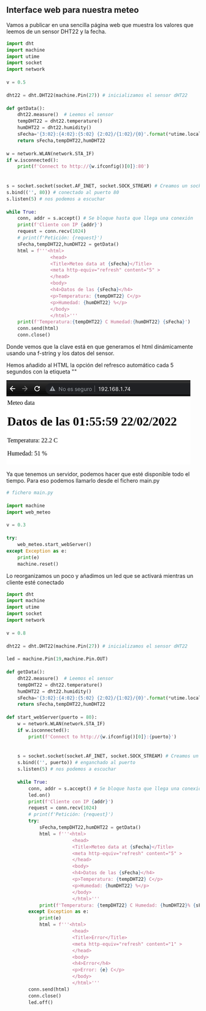 ## Interface web para nuestra meteo

Vamos a publicar en una sencilla página web que muestra los valores que leemos de un sensor DHT22 y la fecha.

```python
import dht
import machine
import utime
import socket
import network

v = 0.5

dht22 = dht.DHT22(machine.Pin(27)) # inicializamos el sensor dHT22

def getData():
    dht22.measure()  # Leemos el sensor
    tempDHT22 = dht22.temperature()
    humDHT22 = dht22.humidity()
    sFecha='{3:02}:{4:02}:{5:02} {2:02}/{1:02}/{0}'.format(*utime.localtime())
    return sFecha,tempDHT22,humDHT22

w = network.WLAN(network.STA_IF)
if w.isconnected():
    print(f'Connect to http://{w.ifconfig()[0]}:80')


s = socket.socket(socket.AF_INET, socket.SOCK_STREAM) # Creamos un socket para escuchar
s.bind(('', 80)) # conectado al puerto 80
s.listen(5) # nos podemos a escuchar

while True:
    conn, addr = s.accept() # Se bloque hasta que llega una conexión
    print(f'Cliente con IP {addr}')
    request = conn.recv(1024)
    # print(f'Petición: {request}')    
    sFecha,tempDHT22,humDHT22 = getData() 
    html = f'''<html>
                <head>
                <Title>Meteo data at {sFecha}</Title>
                <meta http-equiv="refresh" content="5" >
                </head>
                <body>
                <h4>Datos de las {sFecha}</h4>
                <p>Temperatura: {tempDHT22} C</p>
                <p>Humedad: {humDHT22} %</p>
                </body>
                </html>'''
    print(f'Temperatura:{tempDHT22} C Humedad:{humDHT22} {sFecha}')
    conn.send(html)
    conn.close()
```

Donde vemos que la clave está en que generamos el html dinámicamente usando una f-string y los datos del sensor.

Hemos añadido al HTML la opción del refresco automático cada 5 segundos con la etiqueta "<meta http-equiv="refresh" content="5" >"

![](./images/web_meteo.png)

Ya que tenemos un servidor, podemos hacer que esté disponible todo el tiempo. Para eso podemos llamarlo desde el fichero main.py

```python
# fichero main.py

import machine
import web_meteo

v = 0.3

try:
    web_meteo.start_webServer()
except Exception as e:
    print(e)
    machine.reset()
```

Lo reorganizamos un poco y añadimos un led que se activará mientras un cliente esté conectado

```python
import dht
import machine
import utime
import socket
import network

v = 0.8

dht22 = dht.DHT22(machine.Pin(27)) # inicializamos el sensor dHT22

led = machine.Pin(19,machine.Pin.OUT)

def getData():
    dht22.measure()  # Leemos el sensor
    tempDHT22 = dht22.temperature()
    humDHT22 = dht22.humidity()
    sFecha='{3:02}:{4:02}:{5:02} {2:02}/{1:02}/{0}'.format(*utime.localtime())
    return sFecha,tempDHT22,humDHT22

def start_webServer(puerto = 80):
    w = network.WLAN(network.STA_IF)
    if w.isconnected():
        print(f'Connect to http://{w.ifconfig()[0]}:{puerto}')


    s = socket.socket(socket.AF_INET, socket.SOCK_STREAM) # Creamos un socket para escuchar
    s.bind(('', puerto)) # enganchado al puerto 
    s.listen(5) # nos podemos a escuchar

    while True:
        conn, addr = s.accept() # Se bloque hasta que llega una conexión
        led.on()
        print(f'Cliente con IP {addr}')
        request = conn.recv(1024)
        # print(f'Petición: {request}')
        try:
            sFecha,tempDHT22,humDHT22 = getData() 
            html = f'''<html>
                        <head>
                        <Title>Meteo data at {sFecha}</Title>
                        <meta http-equiv="refresh" content="5" >
                        </head>
                        <body>
                        <h4>Datos de las {sFecha}</h4>
                        <p>Temperatura: {tempDHT22} C</p>
                        <p>Humedad: {humDHT22} %</p>
                        </body>
                        </html>'''
            print(f'Temperatura: {tempDHT22} C Humedad: {humDHT22}% {sFecha}')
        except Exception as e:
            print(e)
            html = f'''<html>
                        <head>
                        <Title>Error</Title>
                        <meta http-equiv="refresh" content="1" >
                        </head>
                        <body>
                        <h4>Error</h4>
                        <p>Error: {e} C</p>
                        </body>
                        </html>'''
        conn.send(html)
        conn.close()
        led.off()
```


